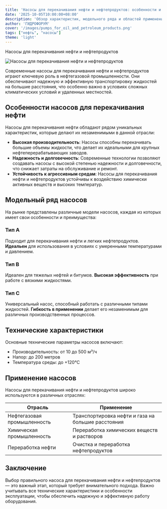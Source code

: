 ```yaml
---
title: 'Насосы для перекачивания нефти и нефтепродуктов: особенности и применение'
date: '2025-10-05T10:00:00+08:00'
description: 'Обзор характеристик, модельного ряда и областей применения насосов для перекачивания нефти и нефтепродуктов в нефтегазовой промышленности'
author: 'ГИДРОФОРУМ'
cover: '/images/pumps_for_oil_and_petroleum_products.png'
tags: ["нефть", "насосы"]
theme: 'light'
---
```

Насосы для перекачивания нефти и нефтепродуктов

![Насосы для перекачивания нефти и нефтепродуктов](/images/pumps_for_oil_and_petroleum_products.png)

Современные насосы для перекачивания нефти и нефтепродуктов играют ключевую роль в нефтегазовой промышленности. Они обеспечивают надежную и эффективную транспортировку жидкостей на большие расстояния, что особенно важно в условиях сложных климатических условий и удаленных местностей.

## Особенности насосов для перекачивания нефти

Насосы для перекачивания нефти обладают рядом уникальных характеристик, которые делают их незаменимыми в данной отрасли:

- **Высокая производительность**: Насосы способны перекачивать большие объемы жидкости, что делает их идеальными для крупных нефтеперерабатывающих заводов.
- **Надежность и долговечность**: Современные технологии позволяют создавать насосы с высокой степенью надежности и долговечности, что снижает затраты на обслуживание и ремонт.
- **Устойчивость к агрессивным средам**: Насосы для перекачивания нефти и нефтепродуктов устойчивы к воздействию химически активных веществ и высоких температур.

## Модельный ряд насосов

На рынке представлены различные модели насосов, каждая из которых имеет свои особенности и преимущества:

### Тип A
Подходит для перекачивания нефти и легких нефтепродуктов. **Идеальен** для использования в условиях с умеренными температурами и давлением.

### Тип B
Идеален для тяжелых нефтей и битумов. **Высокая эффективность** при работе с вязкими жидкостями.

### Тип C
Универсальный насос, способный работать с различными типами жидкостей. **Гибкость в применении** делает его незаменимым для различных производственных процессов.

## Технические характеристики

Основные технические параметры насосов включают:

- Производительность: от 10 до 500 м³/ч
- Напор: до 200 метров
- Температура среды: до +120°C

## Применение насосов

Насосы для перекачивания нефти и нефтепродуктов широко используются в различных отраслях:

| Отрасль                  | Применение                                                                 |
|---------------------------|-----------------------------------------------------------------------------|
| Нефтегазовая промышленность | Транспортировка нефти и газа на большие расстояния                        |
| Химическая промышленность  | Переработка химических веществ и растворов                                 |
| Переработка нефти         | Очистка и переработка нефтепродуктов                                        |

## Заключение

Выбор правильного насоса для перекачивания нефти и нефтепродуктов — это важный этап, который требует внимательного подхода. Важно учитывать все технические характеристики и особенности эксплуатации, чтобы обеспечить надежную и эффективную работу оборудования.
```
